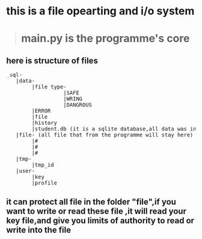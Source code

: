 # this is a file opearting and i/o system
>  # main.py is the programme's core
## here is structure of files
<pre>
|sql-
   |data-
        |file type-
                  |SAFE
                  |WRING
                  |DANGROUS
        |ERROR
        |file
        |history
        |student.db (it is a sqlite database,all data was in it)
   |file- (all file that from the programme will stay here)
        |#
        |#
        |#
   |tmp-
        |tmp_id 
   |user-
        |key
        |profile
</pre>
<style>
    pre { border-radius:30px;}
</style>
## it can protect all file in the folder "file",if you want to write or read these file ,it will read your key file,and give you limits of authority to read or write into the file